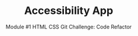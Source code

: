 <h1 align="center">Accessibility App</h1>
<p align="center">Module #1 HTML CSS Git Challenge: Code Refactor</p>
